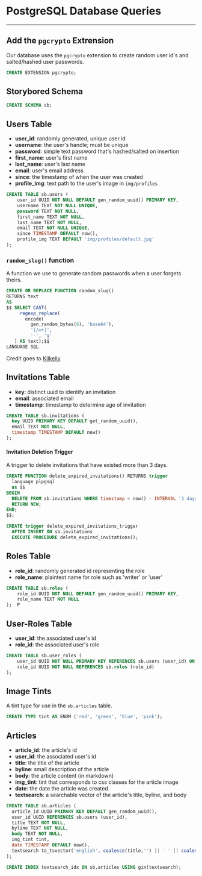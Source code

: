 # PostgreSQL Database Queries
---
## Add the `pgcrypto` Extrension
Our database uses the `pgcrypto` extension to create random user id's and salted/hashed user passwords.
```sql
CREATE EXTENSION pgcrypto;
```
## Storybored Schema
```sql
CREATE SCHEMA sb;
```

## Users Table
- **user_id**: randomly generated, unique user id
- **username**: the user's handle; must be unique
- **password**: simple text password that's hashed/salted on insertion
- **first_name**: user's first name
- **last_name**: user's last name
- **email**: user's email address
- **since**: the timestamp of when the user was created
- **profile_img**: text path to the user's image in `img/profiles`
```sql
CREATE TABLE sb.users (
    user_id UUID NOT NULL DEFAULT gen_random_uuid() PRIMARY KEY,
    username TEXT NOT NULL UNIQUE,
    password TEXT NOT NULL,
    first_name TEXT NOT NULL,
    last_name TEXT NOT NULL,
    email TEXT NOT NULL UNIQUE,
    since TIMESTAMP DEFAULT now(),
    profile_img TEXT DEFAULT 'img/profiles/default.jpg'
);
```
### `random_slug()` function
A function we use to generate random passwords when a user forgets theirs.
```sql
CREATE OR REPLACE FUNCTION random_slug()  
RETURNS text  
AS  
$$ SELECT CAST(
     regexp_replace(
       encode(
         gen_random_bytes(6), 'base64'),
         '[/=+]',
         '-', 'g'
   ) AS text);$$
LANGUAGE SQL
```
Credit goes to [Kilkelly](http://blog.00null.net/easily-generating-random-strings-in-postgresql/)

## Invitations Table
- **key**: distinct uuid to identify an invitation 
- **email**: associated email
- **timestamp**: timestamp to determine age of invitation
```sql
CREATE TABLE sb.invitations (
  key UUID PRIMARY KEY DEFAULT get_random_uuid(),
  email TEXT NOT NULL,
  timestamp TIMESTAMP DEFAULT now()
);
```

#### Invitation Deletion Trigger
A trigger to delete invitations that have existed more than 3 days.
```sql
CREATE FUNCTION delete_expired_invitations() RETURNS trigger
  language plpgsql
  as $$
BEGIN
  DELETE FROM sb.invitations WHERE timestamp < now() - INTERVAL '3 days';
  RETURN NEW;
END;
$$;

CREATE trigger delete_expired_invitations_trigger
  AFTER INSERT ON sb.invitations
  EXECUTE PROCEDURE delete_expired_invitations();
```

## Roles Table
- **role_id**: randomly generated id representing the role
- **role_name**: plaintext name for role such as 'writer' or 'user' 
```sql
CREATE TABLE sb.roles (
    role_id UUID NOT NULL DEFAULT gen_random_uuid() PRIMARY KEY,
    role_name TEXT NOT NULL
);  P
```

## User-Roles Table
- **user_id**: the associated user's id
- **role_id**: the associated user's role
```sql
CREATE TABLE sb.user_roles (
    user_id UUID NOT NULL PRIMARY KEY REFERENCES sb.users (user_id) ON DELETE CASCADE,
    role_id UUID NOT NULL REFERENCES sb.roles (role_id)
);
```

## Image Tints
A tint type for use in the `sb.articles` table.
```sql
CREATE TYPE tint AS ENUM ('red', 'green', 'blue', 'pink');
```
## Articles
- **article_id**: the article's id
- **user_id**: the associated user's id
- **title**: the title of the article
- **byline**: small description of the article
- **body**: the article content (in markdown)
- **img_tint**: tint that corresponds to css classes for the article image
- **date**: the date the article was created
- **textsearch**: a searchable vector of the article's title, byline, and body
```sql
CREATE TABLE sb.articles (
  article_id UUID PRIMARY KEY DEFAULT gen_random_uuid(),
  user_id UUID REFERENCES sb.users (user_id),
  title TEXT NOT NULL,
  byline TEXT NOT NULL,
  body TEXT NOT NULL,
  img_tint tint,
  date TIMESTAMP DEFAULT now(),
  textsearch to_tsvector('english', coalesce(title,'') || ' ' || coalesce(byline, '') || ' ' || coalesce(body, ''))
);
```
```sql
CREATE INDEX textsearch_idx ON sb.articles USING gin(textsearch);
```